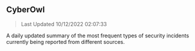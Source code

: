 ## CyberOwl 
> Last Updated 10/12/2022 02:07:33 


A daily updated summary of the most frequent types of security incidents currently being reported from different sources.

